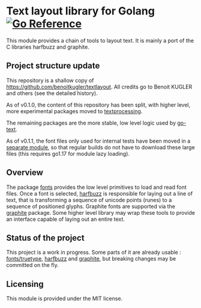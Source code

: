 # Text layout library for Golang [![Go Reference](https://pkg.go.dev/badge/github.com/speedata/textlayout.svg)](https://pkg.go.dev/github.com/speedata/textlayout)

This module provides a chain of tools to layout text. It is mainly a port of the C libraries harfbuzz and graphite.

## Project structure update

This repository is a shallow copy of https://github.com/benoitkugler/textlayout. All credits go to Benoit KUGLER and others (see the detailed history).

As of v0.1.0, the content of this repository has been split, with higher level, more experimental packages moved to [textprocessing](https://github.com/speedata/textlayout).

The remaining packages are the more stable, low level logic used by [go-text](https://github.com/go-text/typesetting).

As of v0.1.1, the font files only used for internal tests have been moved in a [separate module](https://github.com/benoitkugler/textlayout-testdata), so that regular builds do not have to download these large files (this requires go1.17 for module lazy loading).

## Overview

The package [fonts](fonts) provides the low level primitives to load and read font files. Once a font is selected, [harfbuzz](harfbuzz) is responsible for laying out a line of text, that is transforming a sequence of unicode points (runes) to a sequence of positioned glyphs. Graphite fonts are supported via the [graphite](graphite) package.
Some higher level library may wrap these tools to provide an interface capable of laying out an entire text.

## Status of the project

This project is a work in progress. Some parts of it are already usable : [fonts/truetype](fonts/truetype), [harfbuzz](harfbuzz) and [graphite](graphite), but breaking changes may be committed on the fly.

## Licensing

This module is provided under the MIT license.

